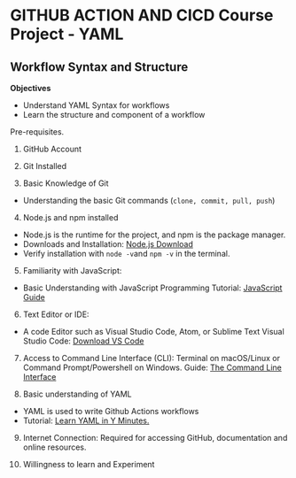 # GITHUB ACTION AND CICD Course Project - YAML

## Workflow Syntax and Structure

**Objectives**
- Understand YAML Syntax for workflows
- Learn the structure and component of a workflow

Pre-requisites.
1. GitHub Account

2. Git Installed

3. Basic Knowledge of Git 
- Understanding the basic Git commands (`clone, commit, pull, push`)

4. Node.js and npm installed
- Node.js is the runtime for the project, and npm is the package manager.
- Downloads and Installation: [Node.js Download](https://nodejs.org/en/download/)
- Verify installation with `node -v`and `npm -v` in the terminal.

5. Familiarity with JavaScript:
- Basic Understanding with JavaScript Programming 
Tutorial: [JavaScript Guide](https://developer.mozilla.org/en-US/docs/Web/JavaScript/Guide)

6. Text Editor or IDE:
- A code Editor such as Visual Studio Code, Atom, or Sublime Text
Visual Studio Code: [Download VS Code](https://code.visualstudio.com/download)

7. Access to Command Line Interface (CLI):
Terminal on macOS/Linux or Command Prompt/Powershell on Windows.
Guide: [The Command Line Interface](https://www.codecademy.com/article/command-line-interface)

8. Basic understanding of YAML
- YAML is used to write Github Actions workflows
- Tutorial: [Learn YAML in Y Minutes.](https://learnxinyminutes.com/yaml/)

9. Internet Connection: 
Required for accessing GitHub, documentation and online resources.

10. Willingness to learn and Experiment

